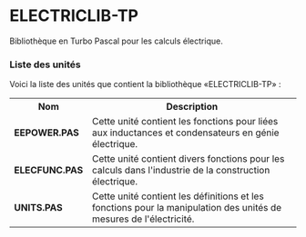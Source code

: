 # ELECTRICLIB-TP
Bibliothèque en Turbo Pascal pour les calculs électrique.

<h3>Liste des unités</h3>

Voici la liste des unités que contient la bibliothèque «ELECTRICLIB-TP» :

<table>
  <tr>
    <th>Nom</th>
    <th>Description</th>
  </tr>
  <tr>
    <td><b>EEPOWER.PAS</b></td>
    <td>Cette unité contient les fonctions pour liées aux inductances et condensateurs en génie électrique.</td>
  </tr>
  <tr>
    <td><b>ELECFUNC.PAS</b></td>
    <td>Cette unité contient divers fonctions pour les calculs dans l'industrie de la construction électrique.</td>
  </tr>
  <tr>
    <td><b>UNITS.PAS</b></td>
    <td>Cette unité contient les définitions et les fonctions pour la manipulation des unités de mesures de l'électricité.</td>
  </tr>
</table>
